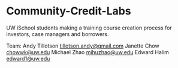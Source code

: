 # Community-Credit-Labs
UW iSchool students making a training course creation process for investors, case managers and borrowers.

Team:
Andy Tillotson tillotson.andy@gmail.com
Janette Chow chowwk@uw.edu
Michael Zhao mihuzhao@uw.edu
Edward Halim edward1@uw.edu


